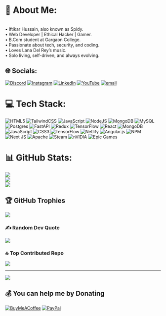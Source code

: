 # 💫 About Me:
<br>	•	Iftikar Hussain, also known as Spidy.<br>	•	Web Developer | Ethical Hacker | Gamer.<br>	•	B.Com student at Gargaon College.<br>	•	Passionate about tech, security, and coding.<br>	•	Loves Lana Del Rey’s music.<br>	•	Solo living, self-driven, and always evolving.<br>


## 🌐 Socials:
[![Discord](https://img.shields.io/badge/Discord-%237289DA.svg?logo=discord&logoColor=white)](https://discord.gg/https://discord.gg/g4q6PTEV) [![Instagram](https://img.shields.io/badge/Instagram-%23E4405F.svg?logo=Instagram&logoColor=white)](https://instagram.com/https://www.instagram.com/iftikhar.hssn?igsh=dGZlMXgxdXJma28x&utm_source=qr) [![LinkedIn](https://img.shields.io/badge/LinkedIn-%230077B5.svg?logo=linkedin&logoColor=white)](https://linkedin.com/in/spidyking7576@gmail.com) [![YouTube](https://img.shields.io/badge/YouTube-%23FF0000.svg?logo=YouTube&logoColor=white)](https://youtube.com/@Spidygg) [![email](https://img.shields.io/badge/Email-D14836?logo=gmail&logoColor=white)](mailto:Iftikarhussain3918@outlook.com) 

# 💻 Tech Stack:
![HTML5](https://img.shields.io/badge/html5-%23E34F26.svg?style=flat&logo=html5&logoColor=white) ![TailwindCSS](https://img.shields.io/badge/tailwindcss-%2338B2AC.svg?style=flat&logo=tailwind-css&logoColor=white) ![JavaScript](https://img.shields.io/badge/javascript-%23323330.svg?style=flat&logo=javascript&logoColor=%23F7DF1E) ![NodeJS](https://img.shields.io/badge/node.js-6DA55F?style=flat&logo=node.js&logoColor=white) ![MongoDB](https://img.shields.io/badge/MongoDB-%234ea94b.svg?style=flat&logo=mongodb&logoColor=white) ![MySQL](https://img.shields.io/badge/mysql-4479A1.svg?style=flat&logo=mysql&logoColor=white) ![Postgres](https://img.shields.io/badge/postgres-%23316192.svg?style=flat&logo=postgresql&logoColor=white) ![FastAPI](https://img.shields.io/badge/FastAPI-005571?style=flat&logo=fastapi) ![Redux](https://img.shields.io/badge/redux-%23593d88.svg?style=flat&logo=redux&logoColor=white) ![TensorFlow](https://img.shields.io/badge/TensorFlow-%23FF6F00.svg?style=flat&logo=TensorFlow&logoColor=white) ![React](https://img.shields.io/badge/react-%2320232a.svg?style=flat&logo=react&logoColor=%2361DAFB) ![MongoDB](https://img.shields.io/badge/MongoDB-%234ea94b.svg?style=flat&logo=mongodb&logoColor=white) ![JavaScript](https://img.shields.io/badge/javascript-%23323330.svg?style=flat&logo=javascript&logoColor=%23F7DF1E) ![CSS3](https://img.shields.io/badge/css3-%231572B6.svg?style=flat&logo=css3&logoColor=white) ![TensorFlow](https://img.shields.io/badge/TensorFlow-%23FF6F00.svg?style=flat&logo=TensorFlow&logoColor=white) ![Netlify](https://img.shields.io/badge/netlify-%23000000.svg?style=flat&logo=netlify&logoColor=#00C7B7) ![Angular.js](https://img.shields.io/badge/angular.js-%23E23237.svg?style=flat&logo=angularjs&logoColor=white) ![NPM](https://img.shields.io/badge/NPM-%23CB3837.svg?style=flat&logo=npm&logoColor=white) ![Next JS](https://img.shields.io/badge/Next-black?style=flat&logo=next.js&logoColor=white) ![Apache](https://img.shields.io/badge/apache-%23D42029.svg?style=flat&logo=apache&logoColor=white) ![Steam](https://img.shields.io/badge/steam-%23000000.svg?style=flat&logo=steam&logoColor=white) ![nVIDIA](https://img.shields.io/badge/nVIDIA-%2376B900.svg?style=flat&logo=nVIDIA&logoColor=white) ![Epic Games](https://img.shields.io/badge/epicgames-%23313131.svg?style=flat&logo=epicgames&logoColor=white)
# 📊 GitHub Stats:
![](https://github-readme-stats.vercel.app/api?username=Spidycoder-AS&theme=dark&hide_border=false&include_all_commits=true&count_private=false)<br/>
![](https://github-readme-streak-stats.herokuapp.com/?user=Spidycoder-AS&theme=dark&hide_border=false)<br/>
![](https://github-readme-stats.vercel.app/api/top-langs/?username=Spidycoder-AS&theme=dark&hide_border=false&include_all_commits=true&count_private=false&layout=compact)

## 🏆 GitHub Trophies
![](https://github-profile-trophy.vercel.app/?username=Spidycoder-AS&theme=radical&no-frame=false&no-bg=false&margin-w=4)

### ✍ Random Dev Quote
![](https://quotes-github-readme.vercel.app/api?type=horizontal&theme=radical)

### 🔝 Top Contributed Repo
![](https://github-contributor-stats.vercel.app/api?username=Spidycoder-AS&limit=5&theme=panda&combine_all_yearly_contributions=true)

---
[![](https://visitcount.itsvg.in/api?id=Spidycoder-AS&icon=0&color=0)](https://visitcount.itsvg.in)

  ## 💰 You can help me by Donating
  [![BuyMeACoffee](https://img.shields.io/badge/Buy%20Me%20a%20Coffee-ffdd00?style=for-the-badge&logo=buy-me-a-coffee&logoColor=black)](https://buymeacoffee.com/spidycoder) [![PayPal](https://img.shields.io/badge/PayPal-00457C?style=for-the-badge&logo=paypal&logoColor=white)](https://paypal.me/Spidyking7576@gmail.com) 

  
<!-- Proudly created with GPRM ( https://gprm.itsvg.in ) -->
